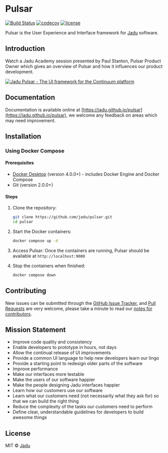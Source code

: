 # Pulsar

[![Build Status](https://travis-ci.org/jadu/pulsar.svg?branch=develop)](https://travis-ci.org/jadu/pulsar) [![codecov](https://codecov.io/gh/jadu/pulsar/branch/develop/graph/badge.svg)](https://codecov.io/gh/jadu/pulsar) [![license](https://img.shields.io/github/license/jadu/pulsar.svg)]()

Pulsar is the User Experience and Interface framework for [Jadu](http://jadu.net) software.

## Introduction

Watch a Jadu Academy session presented by Paul Stanton, Pulsar Product Owner which gives an overview of Pulsar and how it influences our product development.

[![Jadu Pulsar - The UI framework for the Continuum platform](https://raw.githubusercontent.com/jadu/pulsar/develop/images/youtube.jpg)](https://www.youtube.com/watch?v=rmGUTvuBvdw)

## Documentation

Documentation is available online at [https://jadu.github.io/pulsar](https://jadu.github.io/pulsar), we welcome any feedback on areas which may need improvement.

## Installation

### Using Docker Compose

#### Prerequisites

- [Docker Desktop](https://www.docker.com/products/docker-desktop/) (version 4.0.0+) - includes Docker Engine and Docker Compose
- Git (version 2.0.0+)

#### Steps

1. Clone the repository:
   ```bash
   git clone https://github.com/jadu/pulsar.git
   cd pulsar
   ```

2. Start the Docker containers:
   ```bash
   docker compose up -d
   ```

3. Access Pulsar:
   Once the containers are running, Pulsar should be available at `http://localhost:9000`

4. Stop the containers when finished:
   ```bash
   docker compose down
   ```

## Contributing

New issues can be submitted through the [GitHub Issue Tracker](https://github.com/jadu/pulsar/issues), and [Pull Requests](https://github.com/jadu/pulsar/pulls) are very welcome, please take a minute to read our [notes for contributors](https://github.com/jadu/pulsar/blob/develop/CONTRIBUTING.md).

## Mission Statement

* Improve code quality and consistency
* Enable developers to prototype in hours, not days
* Allow the continual release of UI improvements
* Provide a common UI language to help new developers learn our lingo
* Provide a starting point to redesign older parts of the software
* Improve performance
* Make our interfaces more testable
* Make the users of our software happier
* Make the people designing Jadu interfaces happier
* Learn how our customers use our software
* Learn what our customers need (not necessarily what they ask for) so that we can build the right thing
* Reduce the complexity of the tasks our customers need to perform
* Define clear, understandable guidelines for developers to build awesome things

## License

MIT © [Jadu](http://jadu.net)